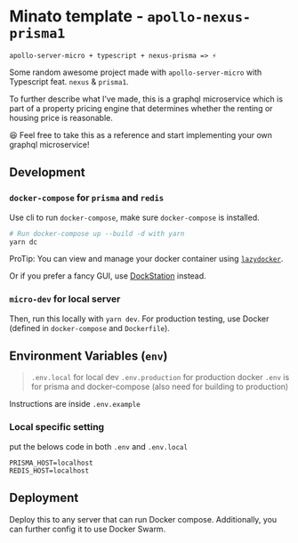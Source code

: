 # Minato template - `apollo-nexus-prisma1`

```
apollo-server-micro + typescript + nexus-prisma => ⚡️
```

Some random awesome project made with `apollo-server-micro` with Typescript feat. `nexus` & `prisma1`.

To further describe what I've made, this is a graphql microservice which is part of a property pricing engine that determines whether the renting or housing price is reasonable.

:laughing: Feel free to take this as a reference and start implementing your own graphql microservice!

## Development

### `docker-compose` for `prisma` and `redis`

Use cli to run `docker-compose`, make sure `docker-compose` is installed.
```bash
# Run docker-compose up --build -d with yarn
yarn dc
```

ProTip: You can view and manage your docker container using [`lazydocker`](https://github.com/jesseduffield/lazydocker).

Or if you prefer a fancy GUI, use [DockStation](https://dockstation.io/) instead.

### `micro-dev` for local server

Then, run this locally with `yarn dev`. For production testing, use Docker (defined in `docker-compose` and `Dockerfile`).

## Environment Variables (`env`)

> `.env.local` for local dev
> `.env.production` for production docker
> `.env` is for prisma and docker-compose (also need for building to production)

Instructions are inside `.env.example`

### Local specific setting

put the belows code in both `.env` and `.env.local`

```
PRISMA_HOST=localhost
REDIS_HOST=localhost
```

## Deployment

Deploy this to any server that can run Docker compose. Additionally, you can further config it to use Docker Swarm.
